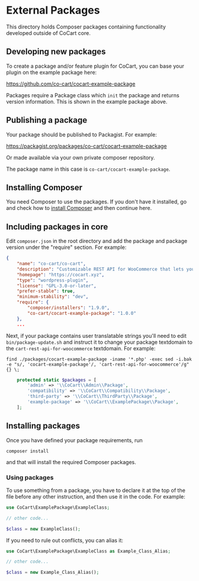 # External Packages

This directory holds Composer packages containing functionality developed outside of CoCart core.

## Developing new packages

To create a package and/or feature plugin for CoCart, you can base your plugin on the example package here:

https://github.com/co-cart/cocart-example-package

Packages require a Package class which `init` the package and returns version information. This is shown in the example package above.

## Publishing a package

Your package should be published to Packagist. For example:

https://packagist.org/packages/co-cart/cocart-example-package

Or made available via your own private composer repository.

The package name in this case is `co-cart/cocart-example-package`.

## Installing Composer

You need Composer to use the packages. If you don't have it installed, go and check how to [install Composer](https://github.com/woocommerce/woocommerce/wiki/How-to-set-up-WooCommerce-development-environment) and then continue here.

## Including packages in core

Edit `composer.json` in the root directory and add the package and package version under the "require" section. For example:

```json
{
	"name": "co-cart/co-cart",
	"description": "Customizable REST API for WooCommerce that lets you build headless ecommerce using your favorite technologies.",
	"homepage": "https://cocart.xyz",
	"type": "wordpress-plugin",
	"license": "GPL-3.0-or-later",
	"prefer-stable": true,
	"minimum-stability": "dev",
	"require": {
		"composer/installers": "1.9.0",
		"co-cart/cocart-example-package": "1.0.0"
	},
	...
```

Next, if your package contains user translatable strings you'll need to edit `bin/package-update.sh` and instruct it to change your package textdomain to the `cart-rest-api-for-woocommerce` textdomain. For example:

```
find ./packages/cocart-example-package -iname '*.php' -exec sed -i.bak -e "s/, 'cocart-example-package'/, 'cart-rest-api-for-woocommerce'/g" {} \;
```

```php
	protected static $packages = [
		'admin' => '\\CoCart\\Admin\\Package',
		'compatibility' => '\\CoCart\\Compatibility\\Package',
		'third-party' => '\\CoCart\\ThirdParty\\Package',
		'example-package' => '\\CoCart\\ExamplePackage\\Package',
	];
```

## Installing packages

Once you have defined your package requirements, run

```
composer install
```

and that will install the required Composer packages.

### Using packages

To use something from a package, you have to declare it at the top of the file before any other instruction, and then use it in the code. For example:

```php
use CoCart\ExamplePackage\ExampleClass;

// other code...

$class = new ExampleClass();
```

If you need to rule out conflicts, you can alias it:

```php
use CoCart\ExamplePackage\ExampleClass as Example_Class_Alias;

// other code...

$class = new Example_Class_Alias();
```
